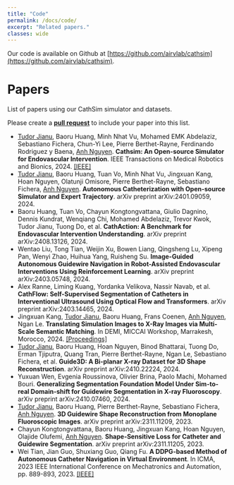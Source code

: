 ```yaml
---
title: "Code"
permalink: /docs/code/
excerpt: "Related papers."
classes: wide
---
```


Our code is available on Github at [https://github.com/airvlab/cathsim](https://github.com/airvlab/cathsim).


# Papers
List of papers using our CathSim simulator and datasets.

Please create a [**pull request**](https://github.com/airvlab/cathsim) to include your paper into this list.

- [Tudor Jianu](https://tudorjnu.github.io/), Baoru Huang, Minh Nhat Vu, Mohamed EMK Abdelaziz, Sebastiano Fichera, Chun-Yi Lee, Pierre Berthet-Rayne, Ferdinando Rodriguez y Baena, [Anh Nguyen](https://www.csc.liv.ac.uk/~anguyen/). **Cathsim: An Open-source Simulator for Endovascular Intervention**. IEEE Transactions on Medical Robotics and Bionics, 2024. [[IEEE]](#)
- [Tudor Jianu](https://tudorjnu.github.io/), Baoru Huang, Tuan Vo, Minh Nhat Vu, Jingxuan Kang, Hoan Nguyen, Olatunji Omisore, Pierre Berthet-Rayne, Sebastiano Fichera, [Anh Nguyen](https://www.csc.liv.ac.uk/~anguyen/). **Autonomous Catheterization with Open-source Simulator and Expert Trajectory**. arXiv preprint arXiv:2401.09059, 2024.
- Baoru Huang, Tuan Vo, Chayun Kongtongvattana, Giulio Dagnino, Dennis Kundrat, Wenqiang Chi, Mohamed Abdelaziz, Trevor Kwok, Tudor Jianu, Tuong Do, et al. **CathAction: A Benchmark for Endovascular Intervention Understanding**. arXiv preprint arXiv:2408.13126, 2024.
- Wentao Liu, Tong Tian, Weijin Xu, Bowen Liang, Qingsheng Lu, Xipeng Pan, Wenyi Zhao, Huihua Yang, Ruisheng Su. **Image-Guided Autonomous Guidewire Navigation in Robot-Assisted Endovascular Interventions Using Reinforcement Learning**. arXiv preprint arXiv:2403.05748, 2024.
- Alex Ranne, Liming Kuang, Yordanka Velikova, Nassir Navab, et al. **CathFlow: Self-Supervised Segmentation of Catheters in Interventional Ultrasound Using Optical Flow and Transformers**. arXiv preprint arXiv:2403.14465, 2024.
- Jingxuan Kang, [Tudor Jianu](https://tudorjnu.github.io/), Baoru Huang, Frans Coenen, [Anh Nguyen](https://www.csc.liv.ac.uk/~anguyen/), Ngan Le. **Translating Simulation Images to X-Ray Images via Multi-Scale Semantic Matching**. In DEMI, MICCAI Workshop, Marrakesh, Morocco, 2024. [[Proceedings]](#)
- [Tudor Jianu](https://tudorjnu.github.io/), Baoru Huang, Hoan Nguyen, Binod Bhattarai, Tuong Do, Erman Tjiputra, Quang Tran, Pierre Berthet-Rayne, Ngan Le, Sebastiano Fichera, et al. **Guide3D: A Bi-planar X-ray Dataset for 3D Shape Reconstruction**. arXiv preprint arXiv:2410.22224, 2024.
- Yuxuan Wen, Evgenia Roussinova, Olivier Brina, Paolo Machi, Mohamed Bouri. **Generalizing Segmentation Foundation Model Under Sim-to-real Domain-shift for Guidewire Segmentation in X-ray Fluoroscopy**. arXiv preprint arXiv:2410.07460, 2024.
- [Tudor Jianu](https://tudorjnu.github.io/), Baoru Huang, Pierre Berthet-Rayne, Sebastiano Fichera, [Anh Nguyen](https://www.csc.liv.ac.uk/~anguyen/). **3D Guidewire Shape Reconstruction from Monoplane Fluoroscopic Images**. arXiv preprint arXiv:2311.11209, 2023.
- Chayun Kongtongvattana, Baoru Huang, Jingxuan Kang, Hoan Nguyen, Olajide Olufemi, [Anh Nguyen](https://www.csc.liv.ac.uk/~anguyen/). **Shape-Sensitive Loss for Catheter and Guidewire Segmentation**. arXiv preprint arXiv:2311.11205, 2023.
- Wei Tian, Jian Guo, Shuxiang Guo, Qiang Fu. **A DDPG-based Method of Autonomous Catheter Navigation in Virtual Environment**. In ICMA, 2023 IEEE International Conference on Mechatronics and Automation, pp. 889-893, 2023. [[IEEE]](#)

<!-- ```bash
minimal-mistakes
├── _data                      # data files for customizing the theme
|  ├── navigation.yml          # main navigation links
|  └── ui-text.yml             # text used throughout the theme's UI
├── _includes
|  ├── analytics-providers     # snippets for analytics (Google and custom)
|  ├── comments-providers      # snippets for comments
|  ├── footer
|  |  └── custom.html          # custom snippets to add to site footer
|  ├── head
|  |  └── custom.html          # custom snippets to add to site head
|  ├── feature_row             # feature row helper
|  ├── gallery                 # image gallery helper
|  ├── group-by-array          # group by array helper for archives
|  ├── nav_list                # navigation list helper
|  ├── toc                     # table of contents helper
|  └── ...
├── _layouts
|  ├── archive-taxonomy.html   # tag/category archive for Jekyll Archives plugin
|  ├── archive.html            # archive base
|  ├── categories.html         # archive listing posts grouped by category
|  ├── category.html           # archive listing posts grouped by specific category
|  ├── collection.html         # archive listing documents in a specific collection
|  ├── compress.html           # compresses HTML in pure Liquid
|  ├── default.html            # base for all other layouts
|  ├── home.html               # home page
|  ├── posts.html              # archive listing posts grouped by year
|  ├── search.html             # search page
|  ├── single.html             # single document (post/page/etc)
|  ├── tag.html                # archive listing posts grouped by specific tag
|  ├── tags.html               # archive listing posts grouped by tags
|  └── splash.html             # splash page
├── _sass                      # SCSS partials
├── assets
|  ├── css
|  |  └── main.scss            # main stylesheet, loads SCSS partials from _sass
|  ├── images                  # image assets for posts/pages/collections/etc.
|  ├── js
|  |  ├── plugins              # jQuery plugins
|  |  ├── vendor               # vendor scripts
|  |  ├── _main.js             # plugin settings and other scripts to load after jQuery
|  |  └── main.min.js          # optimized and concatenated script file loaded before </body>
├── _config.yml                # site configuration
├── Gemfile                    # gem file dependencies
├── index.html                 # paginated home page showing recent posts
└── package.json               # NPM build scripts
``` -->
